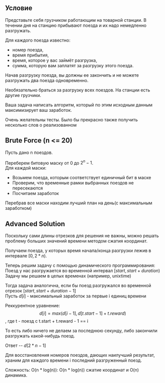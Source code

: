 
## Условие  
  
Представьте себя грузчиком работающим на товарной станции. В течении дня на станцию прибывают поезда и их надо немедленно разгружать.  
  
Для каждого поезда известно:  
  
- номер поезда,  
- время прибытия,  
- время, которое у вас займёт разгрузка,  
- сумма, которую вам заплатят за разгрузку этого поезда.  
  
Начав разгрузку поезда, вы должны ее закончить и не можете разгружать два поезда одновременно.  
  
Необязательно браться за разгрузку всех поездов. На станции есть другие грузчики.  
  
Ваша задача написать алгоритм, который по этим исходным данным максимизирует ваш заработок.  
  
Очень желательны тесты. Было бы прекрасно также получить несколько слов о реализованном  
  
## Brute Force (n <= 20)  
Пусть дано n поездов.  
  
Переберем битовую маску от 0 до $2^n - 1$.  
Для каждой маски:  
- Возьмем поезда, которым соответствует единичный бит в маске  
- Проверим, что временные рамки выбранных поездов не пересекаются  
- Посчитаем заработок  
  
Перебрав все маски находим лучший план на день(с максимальным заработком)  
  
## Advanced Solution  
  
Поскольку сами длины отрезков для решения не важны, можно решать проблему больших значений времени методом сжатия координат.  
  
  Получаем поезда, у которых время начала/конца разгрузки лежив в интервале $[0, 2*n)$. 
  
Теперь решим задачу с помощью динамического программирования:  
Поезд у нас разгружается во временной интервал $[start, start + duration)$  
Задачу мы решаем в целых временах (например, unixtime)  
  
Тогда задача аналогична, если бы поезд разгружался во временной отрезок $[start, start + duration - 1]$  
Пусть $d[i]$ - максимальный заработок за первые i единиц времени  
  
Реккурентное уравнение:  
$$d[i] = max(d[i-1], d[t.start - 1] + t.reward)$$, где t - поезд с t.start + t.reward - 1 == i  
  
То есть либо ничего не делаем за последнюю секунду, либо закончили разгружать какой-нибудь поезд.
  
Ответ -- $d[2*n - 1]$
 
Для восстановления номеров поездов, дающих наилучший результат, храним для каждого времени i последний разгруженный поезд.

Сложность: O(n * log(n)): O(n * log(n)) сжатие координат и O(n) динамика.